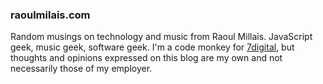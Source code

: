 ### raoulmilais.com

Random musings on technology and music from Raoul Millais.  JavaScript geek, music geek, software geek.  I'm a code monkey for [7digital][], but thoughts and opinions expressed on this blog are my own and not necessarily those of my employer.

[7digital]: http://www.7digital.com/

